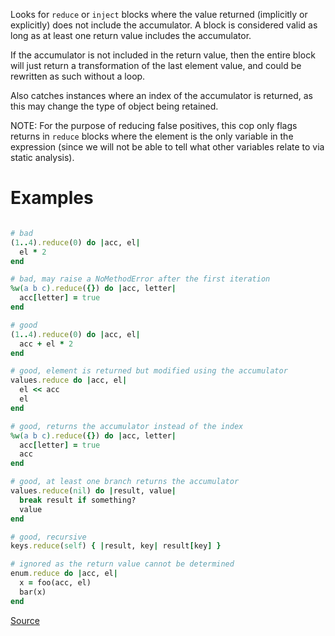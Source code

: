 
Looks for `reduce` or `inject` blocks where the value returned (implicitly or
explicitly) does not include the accumulator. A block is considered valid as
long as at least one return value includes the accumulator.

If the accumulator is not included in the return value, then the entire
block will just return a transformation of the last element value, and
could be rewritten as such without a loop.

Also catches instances where an index of the accumulator is returned, as
this may change the type of object being retained.

NOTE: For the purpose of reducing false positives, this cop only flags
returns in `reduce` blocks where the element is the only variable in
the expression (since we will not be able to tell what other variables
relate to via static analysis).

# Examples

```ruby

# bad
(1..4).reduce(0) do |acc, el|
  el * 2
end

# bad, may raise a NoMethodError after the first iteration
%w(a b c).reduce({}) do |acc, letter|
  acc[letter] = true
end

# good
(1..4).reduce(0) do |acc, el|
  acc + el * 2
end

# good, element is returned but modified using the accumulator
values.reduce do |acc, el|
  el << acc
  el
end

# good, returns the accumulator instead of the index
%w(a b c).reduce({}) do |acc, letter|
  acc[letter] = true
  acc
end

# good, at least one branch returns the accumulator
values.reduce(nil) do |result, value|
  break result if something?
  value
end

# good, recursive
keys.reduce(self) { |result, key| result[key] }

# ignored as the return value cannot be determined
enum.reduce do |acc, el|
  x = foo(acc, el)
  bar(x)
end
```

[Source](http://www.rubydoc.info/gems/rubocop/RuboCop/Cop/Lint/UnmodifiedReduceAccumulator)
